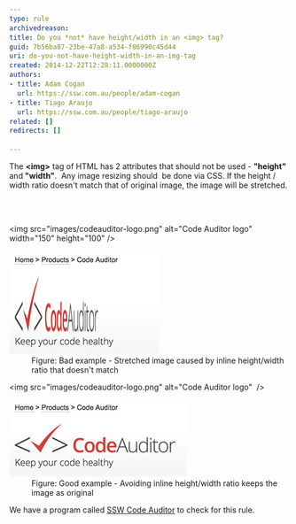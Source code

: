 ```yaml
---
type: rule
archivedreason: 
title: Do you *not* have height/width in an <img> tag?
guid: 7b56ba87-23be-47a8-a534-f86990c45d44
uri: do-you-not-have-height-width-in-an-img-tag
created: 2014-12-22T12:28:11.0000000Z
authors:
- title: Adam Cogan
  url: https://ssw.com.au/people/adam-cogan
- title: Tiago Araujo
  url: https://ssw.com.au/people/tiago-araujo
related: []
redirects: []

---
```



<p>The <b>&lt;img&gt;</b> tag of HTML has 2 attributes that should not be used - <b>"height" </b>and<b> "width"</b>.  Any image resizing should  be done via CSS. If the height / width ratio doesn't match that of original image, the image will be stretched.</p>
<br><excerpt class='endintro'></excerpt><br>
<dl class="badImage"><p class="ssw15-rteElement-CodeArea">&lt;img src="images/codeauditor-logo.png" alt="Code Auditor logo" <span class="ssw15-rteStyle-Highlight">width="150" height="100"</span> /&gt;​<br></p><dt>
      <img src="streched-image.jpg" alt="Stretched image which looks ugly" /> 
   </dt><dd> Figure: Bad example - Stretched image caused by inline​ height/width ratio that doesn't match</dd></dl><dl class="goodImage"><p class="ssw15-rteElement-CodeArea">&lt;img src="images/codeauditor-logo.png" alt="Code Auditor logo"  /&gt;​​​​<br></p><dt>
      <img src="non-streched-image.jpg" alt="Image looks fine" />​ 
   </dt><dd> Figure: Good example - Avoiding inline​ height/width ratio keeps the image as original</dd></dl><p class="ssw15-rteElement-YellowBorderBox"> We have a program called 
   <a href="http://www.ssw.com.au/ssw/CodeAuditor/Rules.aspx#IMGWidth">SSW Code Auditor</a> to check for this rule. </p>


